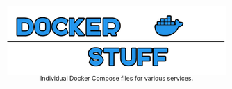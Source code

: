 <p align="center">
<img align="center" src="https://github.com/trevoedwards/Docker/blob/main/dockerStuff.png" />
<br>
Individual Docker Compose files for various services.
</p>
